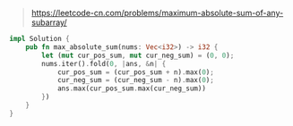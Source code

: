 > https://leetcode-cn.com/problems/maximum-absolute-sum-of-any-subarray/

``` rust
impl Solution {
    pub fn max_absolute_sum(nums: Vec<i32>) -> i32 {
        let (mut cur_pos_sum, mut cur_neg_sum) = (0, 0);
        nums.iter().fold(0, |ans, &n| {
            cur_pos_sum = (cur_pos_sum + n).max(0);
            cur_neg_sum = (cur_neg_sum - n).max(0);
            ans.max(cur_pos_sum.max(cur_neg_sum))
        })
    }
}
```